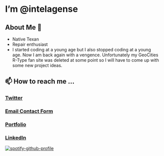 # I’m @intelagense

## About Me 🤠
* Native Texan
* Repair enthusiast 
* I started coding at a young age but I also stopped coding at a young age. Now I am back again with a vengence. Unfortunately my GeoCities R-Type fan site was deleted at some point so I will have to come up with some new project ideas.  

## 📫 How to reach me ... 
### [Twitter](https://twitter.com/intelagense)
### [Email Contact Form](https://www.intelagense.com/#contact)
### [Portfolio](https://www.intelagense.com/)
### [LinkedIn](https://www.linkedin.com/in/eric-wynn-romere/)

[![spotify-github-profile](https://spotify-github-profile.vercel.app/api/view?uid=intelagense&cover_image=false&theme=default)](https://spotify-github-profile.vercel.app/api/view?uid=intelagense&redirect=true)

<!---
You found the secret message!
--->
